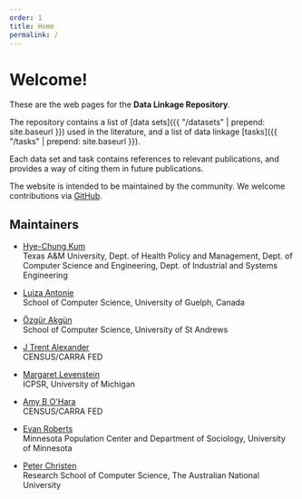 ```yaml
---
order: 1
title: Home
permalink: /
---
```


<div class="jumbotron" markdown="1">

# Welcome!

These are the web pages for the **Data Linkage Repository**.

The repository contains
a list of [data sets]({{ "/datasets" | prepend: site.baseurl }}) used in the literature,
and a list of data linkage [tasks]({{ "/tasks" | prepend: site.baseurl }}).

Each data set and task contains references to relevant publications,
and provides a way of citing them in future publications.

The website is intended to be maintained by the community.
We welcome contributions via [GitHub](http://www.github.com/dlrep/dlrep).

</div>


## Maintainers

- [Hye-Chung Kum](https://sph.tamhsc.edu/hpm/faculty/kum.html)  
Texas A&M University, Dept. of Health Policy and Management, Dept. of Computer Science and Engineering, Dept. of Industrial and Systems Engineering

- [Luiza Antonie](http://www.uoguelph.ca/~lantonie/)  
School of Computer Science, University of Guelph, Canada

- [Özgür Akgün](http://ozgur.host.cs.st-andrews.ac.uk)  
School of Computer Science, University of St Andrews

- [J Trent Alexander](https://www.census.gov/ces/researchprograms/workingatcarra.html)  
CENSUS/CARRA FED

- [Margaret Levenstein](http://www-personal.umich.edu/~maggiel/)  
ICPSR, University of Michigan

- [Amy B O'Hara](http://www.census.gov/research/researchers/profile.php?cv_profile=2307)  
CENSUS/CARRA FED

- [Evan Roberts](http://www.evanroberts.net/)  
Minnesota Population Center and Department of Sociology, University of Minnesota

- [Peter Christen](http://users.cecs.anu.edu.au/~christen/)  
Research School of Computer Science, The Australian National University

